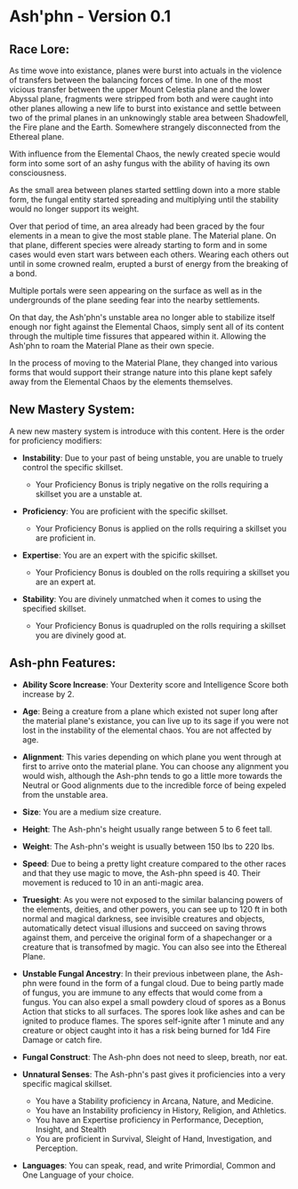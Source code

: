 # **Ash'phn** - Version **0.1**

## **Race Lore:**

As time wove into existance, planes were burst into actuals in the violence of transfers between the balancing forces of time. In one of the most vicious transfer between the upper Mount Celestia plane and the lower Abyssal plane, fragments were stripped from both and were caught into other planes allowing a new life to burst into existance and settle between two of the primal planes in an unknowingly stable area between Shadowfell, the Fire plane and the Earth. Somewhere strangely disconnected from the Ethereal plane.

With influence from the Elemental Chaos, the newly created specie would form into some sort of an ashy fungus with the ability of having its own consciousness.

As the small area between planes started settling down into a more stable form, the fungal entity started spreading and multiplying until the stability would no longer support its weight.

Over that period of time, an area already had been graced by the four elements in a mean to give the most stable plane. The Material plane. On that plane, different species were already starting to form and in some cases would even start wars between each others. Wearing each others out until in some crowned realm, erupted a burst of energy from the breaking of a bond.

Multiple portals were seen appearing on the surface as well as in the undergrounds of the plane seeding fear into the nearby settlements.

On that day, the Ash'phn's unstable area no longer able to stabilize itself enough nor fight against the Elemental Chaos, simply sent all of its content through the multiple time fissures that appeared within it. Allowing the Ash'phn to roam the Material Plane as their own specie.

In the process of moving to the Material Plane, they changed into various forms that would support their strange nature into this plane kept safely away from the Elemental Chaos by the elements themselves.


## **New Mastery System:**
A new new mastery system is introduce with this content.
Here is the order for proficiency modifiers:
- **Instability**: Due to your past of being unstable, you are unable to truely control the specific skillset.
  - Your Proficiency Bonus is triply negative on the rolls requiring a skillset you are a unstable at.

- **Proficiency**: You are proficient with the specific skillset.
  - Your Proficiency Bonus is applied on the rolls requiring a skillset you are proficient in.

- **Expertise**: You are an expert with the spicific skillset.
  - Your Proficiency Bonus is doubled on the rolls requiring a skillset you are an expert at.


- **Stability**: You are divinely unmatched when it comes to using the specified skillset.
  - Your Proficiency Bonus is quadrupled on the rolls requiring a skillset you are divinely good at.


## **Ash-phn Features:**
- **Ability Score Increase**: Your Dexterity score and Intelligence Score both increase by 2.

- **Age**: Being a creature from a plane which existed not super long after the material plane's existance, you can live up to its sage if you were not lost in the instability of the elemental chaos. You are not affected by age.

- **Alignment**: This varies depending on which plane you went through at first to arrive onto the material plane. You can choose any alignment you would wish, although the Ash-phn tends to go a little more towards the Neutral or Good alignments due to the incredible force of being expeled from the unstable area.

- **Size**: You are a medium size creature.

- **Height**: The Ash-phn's height usually range between 5 to 6 feet tall.

- **Weight**: The Ash-phn's weight is usually between 150 lbs to 220 lbs.

- **Speed**: Due to being a pretty light creature compared to the other races and that they use magic to move, the Ash-phn speed is 40. Their movement is reduced to 10 in an anti-magic area.

- **Truesight**: As you were not exposed to the similar balancing powers of the elements, deities, and other powers, you can see up to 120 ft in both normal and magical darkness, see invisible creatures and objects, automatically detect visual illusions and succeed on saving throws against them, and perceive the original form of a shapechanger or a creature that is transofmed by magic. You can also see into the Ethereal Plane.

- **Unstable Fungal Ancestry**: In their previous inbetween plane, the Ash-phn were found in the form of a fungal cloud. Due to being partly made of fungus, you are immune to any effects that would come from a fungus. You can also expel a small powdery cloud of spores as a Bonus Action that sticks to all surfaces. The spores look like ashes and can be ignited to produce flames. The spores self-ignite after 1 minute and any creature or object caught into it has a risk being burned for 1d4 Fire Damage or catch fire.

- **Fungal Construct**: The Ash-phn does not need to sleep, breath, nor eat.

- **Unnatural Senses**: The Ash-phn's past gives it proficiencies into a very specific magical skillset.
  - You have a Stability proficiency in Arcana, Nature, and Medicine.
  - You have an Instability proficiency in History, Religion, and Athletics.
  - You have an Expertise proficiency in Performance, Deception, Insight, and Stealth
  - You are proficient in Survival, Sleight of Hand, Investigation, and Perception.

- **Languages**: You can speak, read, and write Primordial, Common and One Language of your choice.
